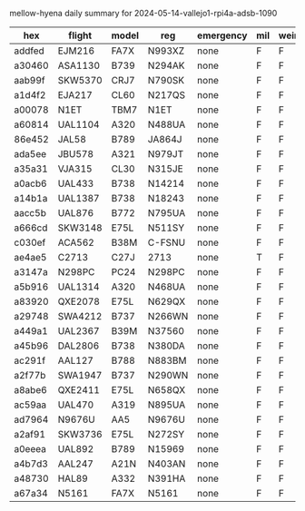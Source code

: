 mellow-hyena daily summary for 2024-05-14-vallejo1-rpi4a-adsb-1090

|hex|flight|model|reg|emergency|mil|weirdo|
|--|--|--|--|--|--|--|
|addfed|EJM216|FA7X|N993XZ|none|F|F|
|a30460|ASA1130|B739|N294AK|none|F|F|
|aab99f|SKW5370|CRJ7|N790SK|none|F|F|
|a1d4f2|EJA217|CL60|N217QS|none|F|F|
|a00078|N1ET|TBM7|N1ET|none|F|F|
|a60814|UAL1104|A320|N488UA|none|F|F|
|86e452|JAL58|B789|JA864J|none|F|F|
|ada5ee|JBU578|A321|N979JT|none|F|F|
|a35a31|VJA315|CL30|N315JE|none|F|F|
|a0acb6|UAL433|B738|N14214|none|F|F|
|a14b1a|UAL1387|B738|N18243|none|F|F|
|aacc5b|UAL876|B772|N795UA|none|F|F|
|a666cd|SKW3148|E75L|N511SY|none|F|F|
|c030ef|ACA562|B38M|C-FSNU|none|F|F|
|ae4ae5|C2713|C27J|2713|none|T|F|
|a3147a|N298PC|PC24|N298PC|none|F|F|
|a5b916|UAL1314|A320|N468UA|none|F|F|
|a83920|QXE2078|E75L|N629QX|none|F|F|
|a29748|SWA4212|B737|N266WN|none|F|F|
|a449a1|UAL2367|B39M|N37560|none|F|F|
|a45b96|DAL2806|B738|N380DA|none|F|F|
|ac291f|AAL127|B788|N883BM|none|F|F|
|a2f77b|SWA1947|B737|N290WN|none|F|F|
|a8abe6|QXE2411|E75L|N658QX|none|F|F|
|ac59aa|UAL470|A319|N895UA|none|F|F|
|ad7964|N9676U|AA5|N9676U|none|F|F|
|a2af91|SKW3736|E75L|N272SY|none|F|F|
|a0eeea|UAL892|B789|N15969|none|F|F|
|a4b7d3|AAL247|A21N|N403AN|none|F|F|
|a48730|HAL89|A332|N391HA|none|F|F|
|a67a34|N5161|FA7X|N5161|none|F|F|
